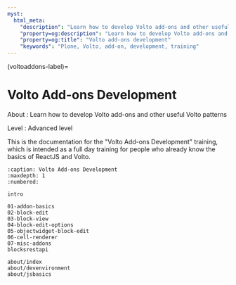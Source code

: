 ```yaml
---
myst:
  html_meta:
    "description": "Learn how to develop Volto add-ons and other useful Volto patterns"
    "property=og:description": "Learn how to develop Volto add-ons and other useful Volto patterns"
    "property=og:title": "Volto add-ons development"
    "keywords": "Plone, Volto, add-on, development, training"
---
```


(voltoaddons-label)=

# Volto Add-ons Development

About
: Learn how to develop Volto add-ons and other useful Volto patterns

Level
: Advanced level

This is the documentation for the "Volto Add-ons Development" training, which is
intended as a full day training for people who already know the basics of
ReactJS and Volto.

```{toctree}
:caption: Volto Add-ons Development
:maxdepth: 1
:numbered:

intro

01-addon-basics
02-block-edit
03-block-view
04-block-edit-options
05-objectwidget-block-edit
06-cell-renderer
07-misc-addons
blocksrestapi

about/index
about/devenvironment
about/jsbasics
```
